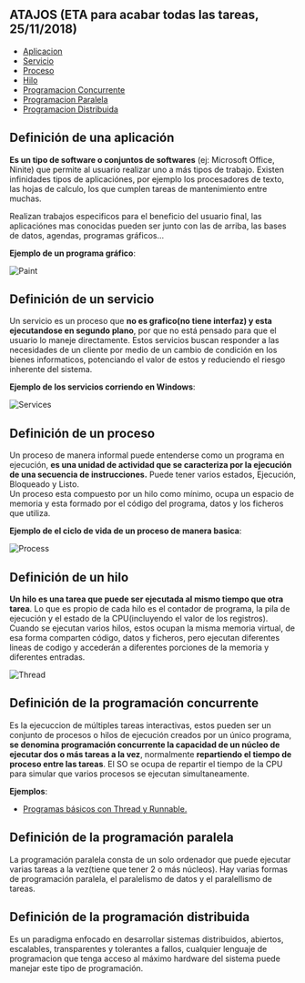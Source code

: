 ## ATAJOS (ETA para acabar todas las tareas, 25/11/2018)
* [Aplicacion](#definición-de-una-aplicación)  
* [Servicio](#definición-de-un-servicio)  
* [Proceso](#definición-de-un-proceso)  
* [Hilo](#definición-de-un-hilo)  
* [Programacion Concurrente](#definición-de-la-programación-concurrente)  
* [Programacion Paralela](#definición-de-la-programación-paralela)  
* [Programacion Distribuida](#definición-de-la-programación-distribuida)  

## Definición de una aplicación  

**Es un tipo de software o conjuntos de softwares** (ej: Microsoft Office, Ninite) que permite al usuario realizar uno a más tipos de trabajo. Existen infinidades tipos de aplicaciónes, por ejemplo los procesadores de texto, las hojas de calculo, los que cumplen tareas de mantenimiento entre muchas.  
  
  Realizan trabajos especificos para el beneficio del usuario final, las aplicaciónes mas conocidas pueden ser junto con las de arriba, las bases de datos, agendas, programas gráficos...  
  
  **Ejemplo de un programa gráfico**:
  
  ![Paint](https://upload.wikimedia.org/wikipedia/commons/f/f8/Paint.NET_3.35_screenshot.png)

## Definición de un servicio  

Un servicio es un proceso que **no es grafico(no tiene interfaz) y esta ejecutandose en segundo plano**, por que  no está pensado para que el usuario lo maneje directamente. Estos servicios buscan responder a las necesidades de un cliente por medio de un cambio de condición en los bienes informaticos, potenciando el valor de estos y reduciendo el riesgo inherente del sistema.  

**Ejemplo de los servicios corriendo en Windows**:

![Services](https://www.howtogeek.com/wp-content/uploads/2014/05/clip_image0024.png)


## Definición de un proceso  
Un proceso de manera informal puede entenderse como un programa en ejecución, **es una unidad de actividad que se caracteriza por la ejecución de una secuencia de instrucciones.**  Puede tener varios estados, Ejecución, Bloqueado y Listo.  
Un proceso esta compuesto por un hilo como mínimo, ocupa un espacio de memoria y esta formado por el código del programa, datos y los ficheros que utiliza.  

**Ejemplo de el ciclo de vida de un proceso de manera basica**:

![Process](https://www.cs.uic.edu/~jbell/CourseNotes/OperatingSystems/images/Chapter3/3_02_ProcessState.jpg)

## Definición de un hilo  

**Un hilo es una tarea que puede ser ejecutada al mismo tiempo que otra tarea**. Lo que es propio de cada hilo es el contador de programa, la pila de ejecución y el estado de la CPU(incluyendo el valor de los registros).
Cuando se ejecutan varios hilos, estos ocupan la misma memoria virtual, de esa forma comparten código, datos y ficheros, pero ejecutan diferentes lineas de codigo y accederán a diferentes porciones de la memoria y diferentes entradas.

![Thread](https://techdifferences.com/wp-content/uploads/2017/01/Multithreading.jpg)

## Definición de la programación concurrente  
Es la ejecuccion de múltiples tareas interactivas, estos pueden ser un conjunto de procesos o hilos de ejecución creados por un único programa, **se denomina programación concurrente la capacidad de un núcleo de ejecutar dos o más tareas a la vez**, normalmente **repartiendo el tiempo de proceso entre las tareas**. El SO se ocupa de repartir el tiempo de la CPU para simular que varios procesos se ejecutan simultaneamente.  

**Ejemplos**:  

* [Programas básicos con Thread y Runnable.](https://github.com/usernameAlbus/PSP/tree/master/B.-_ProgramacionMultiproceso(ProcessBuilder)_(Thread%26Runnable)/Thread_y_Runnable)

## Definición de la programación paralela  

La programación paralela consta de un solo ordenador que puede ejecutar varias tareas a la vez(tiene que tener 2 o más núcleos). Hay varias formas de programación paralela, el paralelismo de datos y el paralellismo de tareas.  

## Definición de la programación distribuida  
  Es un paradigma enfocado en desarrollar sistemas distribuidos, abiertos, escalables, transparentes y tolerantes a fallos, cualquier lenguaje de programacion que tenga acceso al máximo hardware del sistema puede manejar este tipo de programación.
